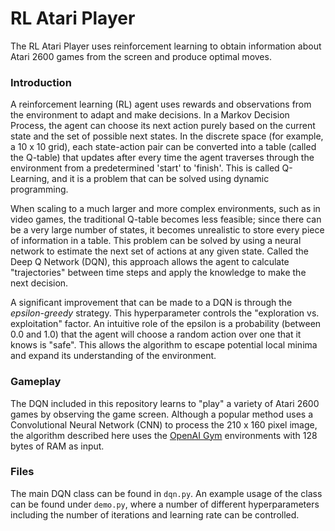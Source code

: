 # RL Atari Player

The RL Atari Player uses reinforcement learning to obtain information about Atari 2600 games from the screen and produce optimal moves.

### Introduction

A reinforcement learning (RL) agent uses rewards and observations from the environment to adapt and make decisions. 
In a Markov Decision Process, the agent can choose its next action purely based on the current state and the set of possible next states.
In the discrete space (for example, a 10 x 10 grid), each state-action pair can be converted into a table (called the Q-table) that updates after every time the agent traverses through the environment from a predetermined 'start' to 'finish'.
This is called Q-Learning, and it is a problem that can be solved using dynamic programming.

When scaling to a much larger and more complex environments, such as in video games, the traditional Q-table becomes less feasible; since there can be a very large number of states, it becomes unrealistic to store every piece of information in a table.
This problem can be solved by using a neural network to estimate the next set of actions at any given state. 
Called the Deep Q Network (DQN), this approach allows the agent to calculate "trajectories" between time steps and apply the knowledge to make the next decision.

A significant improvement that can be made to a DQN is through the *epsilon-greedy* strategy. This hyperparameter controls the "exploration vs. exploitation" factor.
An intuitive role of the epsilon is a probability (between 0.0 and 1.0) that the agent will choose a random action over one that it knows is "safe". This allows the algorithm
to escape potential local minima and expand its understanding of the environment.

### Gameplay

The DQN included in this repository learns to "play" a variety of Atari 2600 games by observing the game screen. 
Although a popular method uses a Convolutional Neural Network (CNN) to process the 210 x 160 pixel image, the algorithm described here uses the [OpenAI Gym](https://gym.openai.com/envs/#atari) environments with 128 bytes of RAM as input.

### Files

The main DQN class can be found in `dqn.py`. An example usage of the class can be found under `demo.py`, where a number of different hyperparameters including the number of iterations and learning rate can be controlled.
